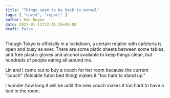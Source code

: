 ```yaml
---
title: "Things seem to be back to normal"
tags: [ "covid", "report" ]
author: Rob Nugen
date: 2021-01-11T12:41:35+09:00
draft: false
---
```


Though Tokyo is officially in a lockdown, a certain retailer with
cafeteria is open and busy as ever.  There are some platic sheets between
some tables, and free plastic gloves and alcohol available to keep
things clean, but hundreds of people eating all around me.

Lin and I came out to buy a couch for her room because the current
"couch" (foldable futon bed thing) makes it "too hard to stand up."

I wonder how long it will be until the new couch makes it too hard to
have a bed in the room.
